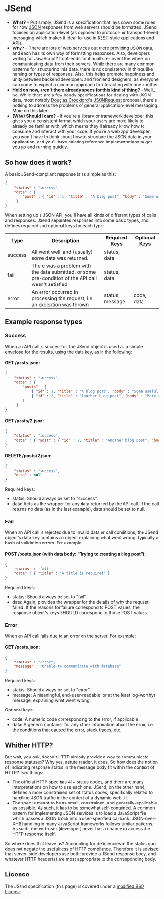 # JSend

* **What?** - Put simply, JSend is a specification that lays down some rules for how [JSON](http://json.org/) responses from web servers should be formatted. JSend focuses on application-level (as opposed to protocol- or transport-level) messaging which makes it ideal for use in [REST](http://en.wikipedia.org/wiki/Representational_State_Transfer)-style applications and APIs.
* **Why?** - There are lots of web services out there providing JSON data, and each has its own way of formatting responses. Also, developers writing for JavaScript? front-ends continually re-invent the wheel on communicating data from their servers. While there are many common patterns for structuring this data, there is no consistency in things like naming or types of responses. Also, this helps promote happiness and unity between backend developers and frontend designers, as everyone can come to expect a common approach to interacting with one another.
* **Hold on now, aren't there already specs for this kind of thing?** - Well... no. While there are a few handy specifications for dealing with JSON data, most notably [Douglas Crockford](http://www.crockford.com/)'s [JSONRequest](http://www.json.org/JSONRequest.html) proposal, there's nothing to address the problems of general application-level messaging. More on this later.
* **(Why) Should I care?** - If you're a library or framework developer, this gives you a consistent format which your users are more likely to already be familiar with, which means they'll already know how to consume and interact with your code. If you're a web app developer, you won't have to think about how to structure the JSON data in your application, and you'll have existing reference implementations to get you up and running quickly.

## So how does it work? 
A basic JSend-compliant response is as simple as this:
```json
{
    "status" : "success",
    "data" : {
        "post" : { "id" : 1, "title" : "A blog post", "body" : "Some useful content" }
     }
}
```
When setting up a JSON API, you'll have all kinds of different types of calls and responses. JSend separates responses into some basic types, and defines required and optional keys for each type:

<table>
<tr><th>Type</td><th>Description</th><th>Required Keys</th><th>Optional Keys</td></tr>
<tr><td>success</td><td>All went well, and (usually) some data was returned.</td><td>status, data</td><td></td></tr>
<tr><td>fail</td><td>There was a problem with the data submitted, or some pre-condition of the API call wasn't satisfied</td><td>status, data</td><td></td></tr>
<tr><td>error</td><td>An error occurred in processing the request, i.e. an exception was thrown</td><td>status, message</td><td>code, data</td></tr>
</table>

## Example response types 

### Success ### 
When an API call is successful, the JSend object is used as a simple envelope for the results, using the data key, as in the following:
#### GET /posts.json: ####
```json
{
    "status" : "success",
    "data" : {
        "posts" : [
            { "id" : 1, "title" : "A blog post", "body" : "Some useful content" },
            { "id" : 2, "title" : "Another blog post", "body" : "More content" },
        ]
     }
}
```
#### GET /posts/2.json: ####
```json
{
    "status" : "success",
    "data" : { "post" : { "id" : 2, "title" : "Another blog post", "body" : "More content" }}
}
```
#### DELETE /posts/2.json: ####
```json
{
    "status" : "success",
    "data" : null
}
```
Required keys:

* status: Should always be set to "success".
* data: Acts as the wrapper for any data returned by the API call. If the call returns no data (as in the last example), data should be set to null.

### Fail ### 
When an API call is rejected due to invalid data or call conditions, the JSend object's data key contains an object explaining what went wrong, typically a hash of validation errors. For example:
#### POST /posts.json (with data body: "Trying to creating a blog post"): ####
```json
{
    "status" : "fail",
    "data" : { "title" : "A title is required" }
}
```
Required keys:

* status: Should always be set to "fail".
* data: Again, provides the wrapper for the details of why the request failed. If the reasons for failure correspond to POST values, the response object's keys SHOULD correspond to those POST values.

### Error ### 
When an API call fails due to an error on the server. For example:
#### GET /posts.json: ####
```json
{
    "status" : "error",
    "message" : "Unable to communicate with database"
}
```
Required keys:
* status: Should always be set to "error".
* message: A meaningful, end-user-readable (or at the least log-worthy) message, explaining what went wrong.

Optional keys:
* code: A numeric code corresponding to the error, if applicable
* data: A generic container for any other information about the error, i.e. the conditions that caused the error, stack traces, etc.

## Whither HTTP? ##
But wait, you ask, doesn't HTTP already provide a way to communicate response statuses? Why yes, astute reader, it does. So how does the notion of indicating response status in the message body fit within the context of HTTP? Two things:

* The official HTTP spec has 41+ status codes, and there are many interpretations on how to use each one. JSend, on the other hand, defines a more constrained set of status codes, specifically related to handling JSON traffic in the context of a dynamic web UI.
* The spec is meant to be as small, constrained, and generally-applicable as possible. As such, it has to be somewhat self-contained. A common pattern for implementing JSON services is to load a JavaScript file which passes a JSON block into a user-specified callback. JSON-over-XHR handling in many JavaScript frameworks follows similar patterns. As such, the end-user (developer) never has a chance to access the HTTP response itself.

So where does that leave us? Accounting for deficiencies in the status quo does not negate the usefulness of HTTP compliance. Therefore it is advised that server-side developers use both: provide a JSend response body, and whatever HTTP header(s) are most appropriate to the corresponding body.

## License ##
The JSend specification (this page) is covered under a [modified BSD License](LICENSE.md)



